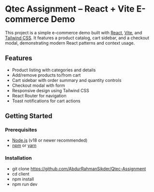 # Qtec Assignment – React + Vite E-commerce Demo

This project is a simple e-commerce demo built with [React](https://react.dev/), [Vite](https://vitejs.dev/), and [Tailwind CSS](https://tailwindcss.com/). It features a product catalog, cart sidebar, and a checkout modal, demonstrating modern React patterns and context usage.

## Features

- Product listing with categories and details
- Add/remove products to/from cart
- Cart sidebar with order summary and quantity controls
- Checkout modal with form
- Responsive design using Tailwind CSS
- React Router for navigation
- Toast notifications for cart actions


## Getting Started

### Prerequisites

- [Node.js](https://nodejs.org/) (v18 or newer recommended)
- [npm](https://www.npmjs.com/) or [yarn](https://yarnpkg.com/)

### Installation

  - git clone https://github.com/AbdurRahmanSikder/Qtec-Assignment
  - cd client
  - npm install
  - npm run dev
